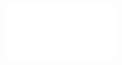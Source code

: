 ![ELEC2070 2023 Laboratory Worksheet for Weeks 3 and 4](../Attachments/ELEC2070%202023%20Laboratory%20Worksheet%20for%20Weeks%203%20and%204.pdf)